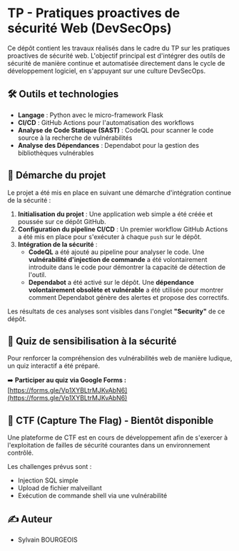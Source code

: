 # TP - Pratiques proactives de sécurité Web (DevSecOps)

Ce dépôt contient les travaux réalisés dans le cadre du TP sur les pratiques proactives de sécurité web. L'objectif principal est d'intégrer des outils de sécurité de manière continue et automatisée directement dans le cycle de développement logiciel, en s'appuyant sur une culture DevSecOps.

## 🛠️ Outils et technologies

* **Langage** : Python avec le micro-framework Flask
* **CI/CD** : GitHub Actions pour l'automatisation des workflows
* **Analyse de Code Statique (SAST)** : CodeQL pour scanner le code source à la recherche de vulnérabilités
* **Analyse des Dépendances** : Dependabot pour la gestion des bibliothèques vulnérables

## 🚀 Démarche du projet

Le projet a été mis en place en suivant une démarche d'intégration continue de la sécurité :

1.  **Initialisation du projet** : Une application web simple a été créée et poussée sur ce dépôt GitHub.
2.  **Configuration du pipeline CI/CD** : Un premier workflow GitHub Actions a été mis en place pour s'exécuter à chaque `push` sur le dépôt.
3.  **Intégration de la sécurité** :
    * **CodeQL** a été ajouté au pipeline pour analyser le code. Une **vulnérabilité d'injection de commande** a été volontairement introduite dans le code pour démontrer la capacité de détection de l'outil.
    * **Dependabot** a été activé sur le dépôt. Une **dépendance volontairement obsolète et vulnérable** a été utilisée pour montrer comment Dependabot génère des alertes et propose des correctifs.

Les résultats de ces analyses sont visibles dans l'onglet **"Security"** de ce dépôt.

## 🧠 Quiz de sensibilisation à la sécurité

Pour renforcer la compréhension des vulnérabilités web de manière ludique, un quiz interactif a été préparé.

➡️ **Participer au quiz via Google Forms :** [https://forms.gle/Vp1XYBLtrMJKvAbN6](https://forms.gle/Vp1XYBLtrMJKvAbN6)

## 🚩 CTF (Capture The Flag) - Bientôt disponible

Une plateforme de CTF est en cours de développement afin de s'exercer à l'exploitation de failles de sécurité courantes dans un environnement contrôlé.

Les challenges prévus sont :
* Injection SQL simple
* Upload de fichier malveillant
* Exécution de commande shell via une vulnérabilité

## ✍️ Auteur

* Sylvain BOURGEOIS
